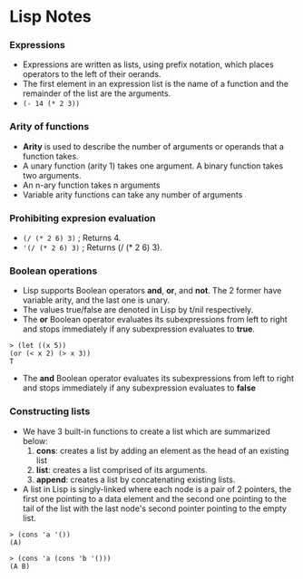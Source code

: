 # Lisp Notes

### Expressions
- Expressions are written as lists, using prefix notation, which places operators to the left of their oerands.
- The first element in an expression list is the name of a function and the remainder of the list are the arguments.
- `(- 14 (* 2 3))`


### Arity of functions
- **Arity** is used to describe the number of arguments or operands that a function takes.
- A unary function (arity 1) takes one argument. A binary function takes two arguments.
- An n-ary function takes n arguments
- Variable arity functions can take any number of arguments

### Prohibiting expresion evaluation
- `(/ (* 2 6) 3)` ; Returns 4.
- `'(/ (* 2 6) 3)` ; Returns (/ (* 2 6) 3).


### Boolean operations
- Lisp supports Boolean operators **and**, **or**, and **not**. The 2 former have variable arity, and the last one is unary.
- The values true/false are denoted in Lisp by t/nil respectively.
- The **or** Boolean operator evaluates its subexpressions from left to right and stops immediately if any subexpression evaluates to **true**.
```
> (let ((x 5))
(or (< x 2) (> x 3))
T
```
- The **and** Boolean operator evaluates its subexpressions from left to right and stops immediately if any subexpression evaluates to **false**


### Constructing lists
- We have 3 built-in functions to create a list which are summarized below:
  1. **cons**: creates a list by adding an element as the head of an existing list
  2. **list**: creates a list comprised of its arguments.
  3. **append**: creates a list by concatenating existing lists.
- A list in Lisp is singly-linked where each node is a pair of 2 pointers, the first one pointing to a data element and the second one pointing to the tail of the list with the last node's second pointer pointing to the empty list.
```
> (cons 'a '())
(A)

> (cons 'a (cons 'b '()))
(A B)
```
